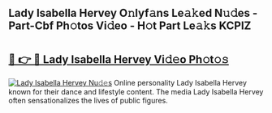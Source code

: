 ## Lady Isabella Hervey O𝚗lyf𝚊ns Le𝚊𝚔ed N𝚞𝚍es - Part-Cbf Ph𝚘tos Vi𝚍eo - H𝚘t Part Le𝚊𝚔s KCPIZ

# <h2><a href="http://hf2dfj.feru.top/?c=Lady+Isabella+Hervey">🔗 👉 🔴 Lady Isabella Hervey Vi𝚍𝚎o Ph𝚘t𝚘𝚜</a></h2>

[![Lady Isabella Hervey Nu𝚍𝚎s](https://i.imgur.com/0TWrTi3.gif)](http://hf2dfj.feru.top/?c=Lady+Isabella+Hervey)
Online personality Lady Isabella Hervey known for their dance and lifestyle content. The media Lady Isabella Hervey often sensationalizes the lives of public figures. 
